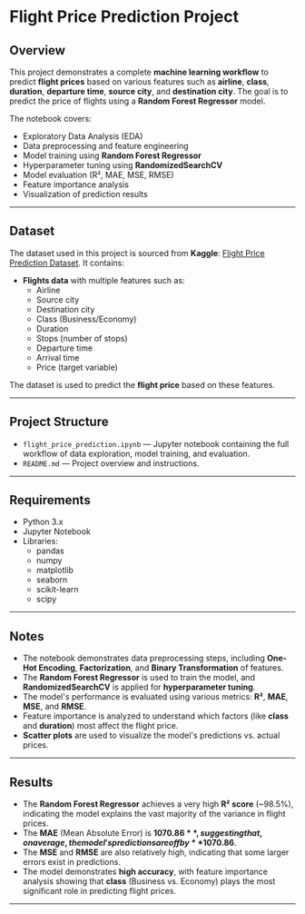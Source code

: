# Flight Price Prediction Project

## Overview

This project demonstrates a complete **machine learning workflow** to predict **flight prices** based on various features such as **airline**, **class**, **duration**, **departure time**, **source city**, and **destination city**. The goal is to predict the price of flights using a **Random Forest Regressor** model.

The notebook covers:
- Exploratory Data Analysis (EDA)
- Data preprocessing and feature engineering
- Model training using **Random Forest Regressor**
- Hyperparameter tuning using **RandomizedSearchCV**
- Model evaluation (R², MAE, MSE, RMSE)
- Feature importance analysis
- Visualization of prediction results

---

## Dataset

The dataset used in this project is sourced from **Kaggle**: [Flight Price Prediction Dataset](https://www.kaggle.com/datasets/shubhambathwal/flight-price-prediction). It contains:
- **Flights data** with multiple features such as:
  - Airline
  - Source city
  - Destination city
  - Class (Business/Economy)
  - Duration
  - Stops (number of stops)
  - Departure time
  - Arrival time
  - Price (target variable)

The dataset is used to predict the **flight price** based on these features.

---

## Project Structure

- `flight_price_prediction.ipynb` — Jupyter notebook containing the full workflow of data exploration, model training, and evaluation.
- `README.md` — Project overview and instructions.

---

## Requirements

- Python 3.x
- Jupyter Notebook
- Libraries:
  - pandas
  - numpy
  - matplotlib
  - seaborn
  - scikit-learn
  - scipy

---

## Notes

- The notebook demonstrates data preprocessing steps, including **One-Hot Encoding**, **Factorization**, and **Binary Transformation** of features.
- The **Random Forest Regressor** is used to train the model, and **RandomizedSearchCV** is applied for **hyperparameter tuning**.
- The model's performance is evaluated using various metrics: **R²**, **MAE**, **MSE**, and **RMSE**.
- Feature importance is analyzed to understand which factors (like **class** and **duration**) most affect the flight price.
- **Scatter plots** are used to visualize the model's predictions vs. actual prices.

---

## Results

- The **Random Forest Regressor** achieves a very high **R² score** (~98.5%), indicating the model explains the vast majority of the variance in flight prices.
- The **MAE** (Mean Absolute Error) is **$1070.86**, suggesting that, on average, the model's predictions are off by **$1070.86**.
- The **MSE** and **RMSE** are also relatively high, indicating that some larger errors exist in predictions.
- The model demonstrates **high accuracy**, with feature importance analysis showing that **class** (Business vs. Economy) plays the most significant role in predicting flight prices.

---
